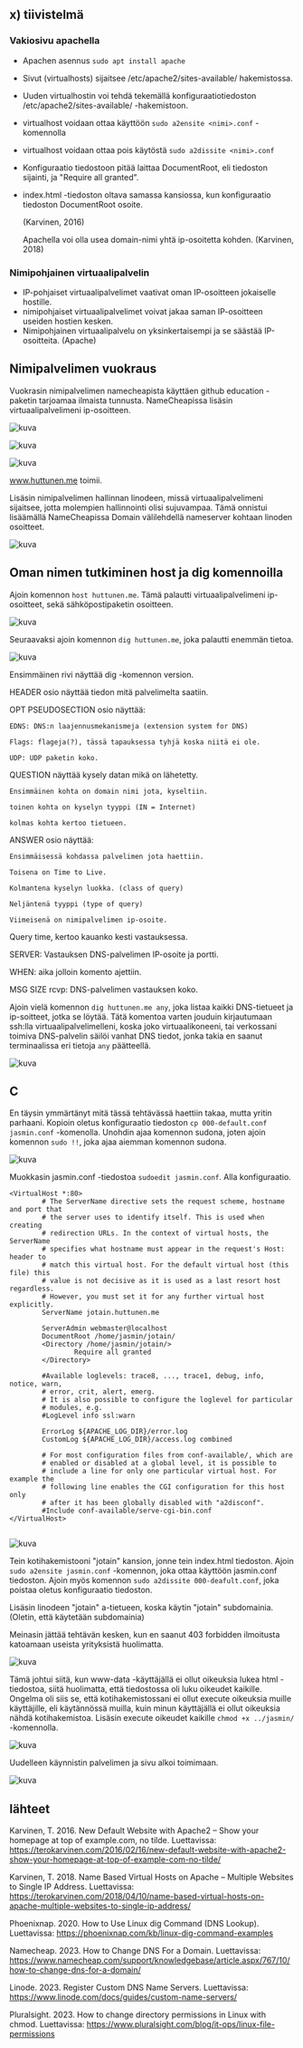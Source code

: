## x) tiivistelmä
### Vakiosivu apachella
- Apachen asennus `sudo apt install apache`
- Sivut (virtualhosts) sijaitsee /etc/apache2/sites-available/ hakemistossa.
- Uuden virtualhostin voi tehdä tekemällä konfiguraatiotiedoston /etc/apache2/sites-available/ -hakemistoon.
- virtualhost voidaan ottaa käyttöön `sudo a2ensite <nimi>.conf` -komennolla
- virtualhost voidaan ottaa pois käytöstä `sudo a2dissite <nimi>.conf`
- Konfiguraatio tiedostoon pitää laittaa DocumentRoot, eli tiedoston sijainti, ja "Require all granted". 
- index.html -tiedoston oltava samassa kansiossa, kun konfiguraatio tiedoston DocumentRoot osoite.
  
  (Karvinen, 2016)

  Apachella voi olla usea domain-nimi yhtä ip-osoitetta kohden.
  (Karvinen, 2018)

### Nimipohjainen virtuaalipalvelin
- IP-pohjaiset virtuaalipalvelimet vaativat oman IP-osoitteen jokaiselle hostille.
- nimipohjaiset virtuaalipalvelimet voivat jakaa saman IP-osoitteen useiden hostien kesken.
- Nimipohjainen virtuaalipalvelu on yksinkertaisempi ja se säästää IP-osoitteita.
  (Apache)

## Nimipalvelimen vuokraus

Vuokrasin nimipalvelimen namecheapista käyttäen github education -paketin tarjoamaa ilmaista tunnusta. NameCheapissa lisäsin virtuaalipalvelimeni ip-osoitteen. 

![kuva](images/h5/h5_3.jpg)

![kuva](images/h5/h5_4.jpg)

![kuva](images/h5/h5_5.jpg)

www.huttunen.me toimii.

Lisäsin nimipalvelimen hallinnan linodeen, missä virtuaalipalvelimeni sijaitsee, jotta molempien hallinnointi olisi sujuvampaa. Tämä onnistui lisäämällä NameCheapissa Domain välilehdellä nameserver kohtaan linoden osoitteet.  

![kuva](images/h5/h5_8.jpg)


## Oman nimen tutkiminen host ja dig komennoilla
Ajoin komennon `host huttunen.me`. Tämä palautti virtuaalipalvelimeni ip-osoitteet, sekä sähköpostipaketin osoitteen.

![kuva](images/h5/h5_9.jpg)

Seuraavaksi ajoin komennon `dig huttunen.me`, joka palautti enemmän tietoa. 

![kuva](images/h5/h5_10.jpg)

Ensimmäinen rivi näyttää dig -komennon version.

HEADER osio näyttää tiedon mitä palvelimelta saatiin.

OPT PSEUDOSECTION osio näyttää:

	EDNS: DNS:n laajennusmekanismeja (extension system for DNS)
 
	Flags: flageja(?), tässä tapauksessa tyhjä koska niitä ei ole.
 
	UDP: UDP paketin koko.
 
QUESTION näyttää kysely datan mikä on lähetetty.

	Ensimmäinen kohta on domain nimi jota, kyseltiin.
 
	toinen kohta on kyselyn tyyppi (IN = Internet)
 
	kolmas kohta kertoo tietueen.
 
ANSWER osio näyttää:

	Ensimmäisessä kohdassa palvelimen jota haettiin. 
 
	Toisena on Time to Live. 
 
	Kolmantena kyselyn luokka. (class of query)
 
	Neljäntenä tyyppi (type of query)
 
	Viimeisenä on nimipalvelimen ip-osoite.
 
Query time, kertoo kauanko kesti vastauksessa.

SERVER: Vastauksen DNS-palvelimen IP-osoite ja portti.

WHEN: aika jolloin komento ajettiin.

MSG SIZE rcvp: DNS-palvelimen vastauksen koko.


Ajoin vielä komennon `dig huttunen.me any`, joka listaa kaikki DNS-tietueet ja ip-soitteet, jotka se löytää. Tätä komentoa varten jouduin kirjautumaan ssh:lla virtuaalipalvelimelleni, koska joko virtuaalikoneeni, tai verkossani toimiva DNS-palvelin säilöi vanhat DNS tiedot, jonka takia en saanut terminaalissa eri tietoja `any` päätteellä. 

![kuva](images/h5/h5_11.jpg)


## C
En täysin ymmärtänyt mitä tässä tehtävässä haettiin takaa, mutta yritin parhaani. 
Kopioin oletus konfiguraatio tiedoston `cp 000-default.conf jasmin.conf` -komenolla. Unohdin ajaa komennon sudona, joten ajoin komennon `sudo !!`, joka ajaa aiemman komennon sudona. 

![kuva](images/h5/h5_12.jpg)

Muokkasin jasmin.conf -tiedostoa `sudoedit jasmin.conf`. Alla konfiguraatio.

```
<VirtualHost *:80>
        # The ServerName directive sets the request scheme, hostname and port that
        # the server uses to identify itself. This is used when creating
        # redirection URLs. In the context of virtual hosts, the ServerName
        # specifies what hostname must appear in the request's Host: header to
        # match this virtual host. For the default virtual host (this file) this
        # value is not decisive as it is used as a last resort host regardless.
        # However, you must set it for any further virtual host explicitly.
        ServerName jotain.huttunen.me

        ServerAdmin webmaster@localhost
        DocumentRoot /home/jasmin/jotain/
        <Directory /home/jasmin/jotain/>
                Require all granted
        </Directory>

        #Available loglevels: trace8, ..., trace1, debug, info, notice, warn,
        # error, crit, alert, emerg.
        # It is also possible to configure the loglevel for particular
        # modules, e.g.
        #LogLevel info ssl:warn

        ErrorLog ${APACHE_LOG_DIR}/error.log
        CustomLog ${APACHE_LOG_DIR}/access.log combined

        # For most configuration files from conf-available/, which are
        # enabled or disabled at a global level, it is possible to
        # include a line for only one particular virtual host. For example the
        # following line enables the CGI configuration for this host only
        # after it has been globally disabled with "a2disconf".
        #Include conf-available/serve-cgi-bin.conf
</VirtualHost>


```

![kuva](images/h5/h5_13.jpg)

Tein kotihakemistooni "jotain" kansion, jonne tein index.html tiedoston. Ajoin `sudo a2ensite jasmin.conf` -komennon, joka ottaa käyttöön jasmin.conf tiedoston.
Ajoin myös komennon `sudo a2dissite 000-deafult.conf`, joka poistaa oletus konfiguraatio tiedoston. 

Lisäsin linodeen "jotain" a-tietueen, koska käytin "jotain" subdomainia. (Oletin, että käytetään subdomainia)

Meinasin jättää tehtävän kesken, kun en saanut 403 forbidden ilmoitusta katoamaan useista yrityksistä huolimatta. 

![kuva](images/h5/h5_14.jpg)

Tämä johtui siitä, kun www-data -käyttäjällä ei ollut oikeuksia lukea html -tiedostoa, siitä huolimatta, että tiedostossa oli luku oikeudet kaikille. 
Ongelma oli siis se, että kotihakemistossani ei ollut execute oikeuksia muille käyttäjille, eli käytännössä muilla, kuin minun käyttäjällä ei ollut oikeuksia nähdä kotihakemistoa. 
Lisäsin execute oikeudet kaikille `chmod +x ../jasmin/` -komennolla.

![kuva](images/h5/h5_15.jpg)

Uudelleen käynnistin palvelimen ja sivu alkoi toimimaan.

![kuva](images/h5/h5_16.jpg)

## lähteet
Karvinen, T. 2016. New Default Website with Apache2 – Show your homepage at top of example.com, no tilde. Luettavissa: https://terokarvinen.com/2016/02/16/new-default-website-with-apache2-show-your-homepage-at-top-of-example-com-no-tilde/

Karvinen, T. 2018. Name Based Virtual Hosts on Apache – Multiple Websites to Single IP Address. Luettavissa: https://terokarvinen.com/2018/04/10/name-based-virtual-hosts-on-apache-multiple-websites-to-single-ip-address/

Phoenixnap. 2020. How to Use Linux dig Command (DNS Lookup). Luettavissa: https://phoenixnap.com/kb/linux-dig-command-examples

Namecheap. 2023. How to Change DNS For a Domain. Luettavissa: https://www.namecheap.com/support/knowledgebase/article.aspx/767/10/how-to-change-dns-for-a-domain/

Linode. 2023. Register Custom DNS Name Servers. Luettavissa: https://www.linode.com/docs/guides/custom-name-servers/

Pluralsight. 2023. How to change directory permissions in Linux with chmod. Luettavissa: https://www.pluralsight.com/blog/it-ops/linux-file-permissions
